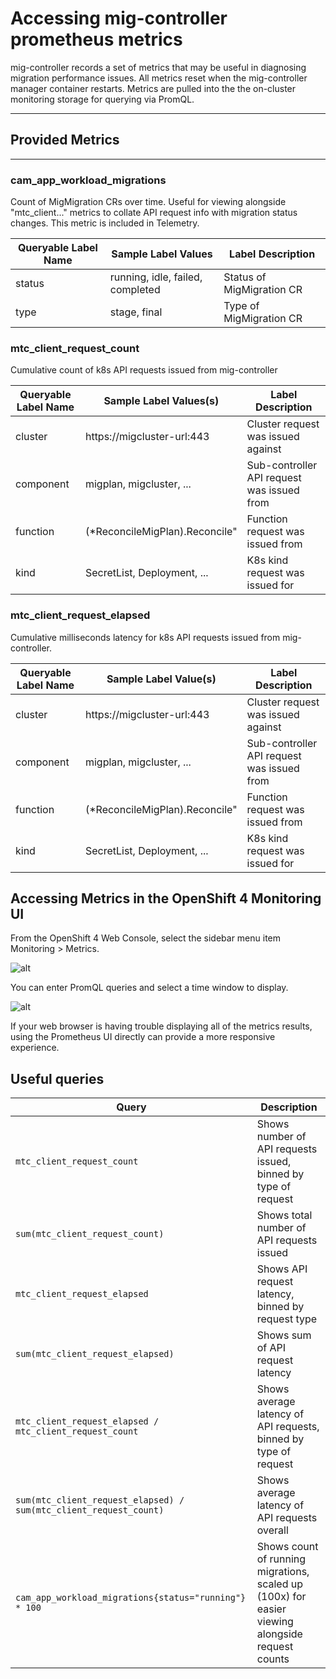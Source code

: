 # Accessing mig-controller prometheus metrics

mig-controller records a set of metrics that may be useful in diagnosing migration performance issues. All metrics reset when the mig-controller manager container restarts. Metrics are pulled into the the on-cluster monitoring storage for querying via PromQL.


---
## Provided Metrics
---

### cam_app_workload_migrations

Count of MigMigration CRs over time. Useful for viewing alongside "mtc_client..." metrics to collate API request info with migration status changes. This metric is included in Telemetry.

|   Queryable Label Name  |   Sample Label Values  |   Label Description  |
|-|-|-|
|   status  |   running, idle, failed, completed  |   Status of MigMigration CR  |
|   type  |   stage, final  |   Type of MigMigration CR  |


### mtc_client_request_count

Cumulative count of k8s API requests issued from mig-controller

|   Queryable Label Name  |   Sample Label Values(s)  |   Label Description  |
|-|-|-|
|   cluster  |   https://migcluster-url:443  |   Cluster request was issued against  |
|   component  |   migplan, migcluster, ...  |   Sub-controller API request was issued from  |
|   function  |   (*ReconcileMigPlan).Reconcile"  |   Function request was issued from  |
|   kind  |   SecretList, Deployment, ...  |   K8s kind request was issued for  |


### mtc_client_request_elapsed

Cumulative milliseconds latency for k8s API requests issued from mig-controller.

|   Queryable Label Name  |   Sample Label Value(s)  |   Label Description  |
|-|-|-|
|   cluster  |   https://migcluster-url:443  |   Cluster request was issued against  |
|   component  |   migplan, migcluster, ...  |   Sub-controller API request was issued from  |
|   function  |   (*ReconcileMigPlan).Reconcile"  |   Function request was issued from  |
|   kind  |   SecretList, Deployment, ...  |   K8s kind request was issued for  |



## Accessing Metrics in the OpenShift 4 Monitoring UI

From the OpenShift 4 Web Console, select the sidebar menu item Monitoring > Metrics.

![alt](../screenshots/metrics/monitoring-menu.png)

You can enter PromQL queries and select a time window to display.

![alt](../screenshots/metrics/promql-queries.png)

If your web browser is having trouble displaying all of the metrics results, using the Prometheus UI directly can provide a more responsive experience.



## Useful queries


|   Query  |   Description  |
|-|-|
|   `mtc_client_request_count`  |   Shows number of API requests issued, binned by type of request  |
|   `sum(mtc_client_request_count)`  |   Shows total number of API requests issued  |
|   `mtc_client_request_elapsed`  |   Shows API request latency, binned by request type  |
|   `sum(mtc_client_request_elapsed)`  |   Shows sum of API request latency  |
|   `mtc_client_request_elapsed / mtc_client_request_count`  |   Shows average latency of API requests, binned by type of request  |
|   `sum(mtc_client_request_elapsed) / sum(mtc_client_request_count)`  |   Shows average latency of API requests overall  |
|   `cam_app_workload_migrations{status="running"} * 100`  |   Shows count of running migrations, scaled up (100x) for easier viewing alongside request counts  |